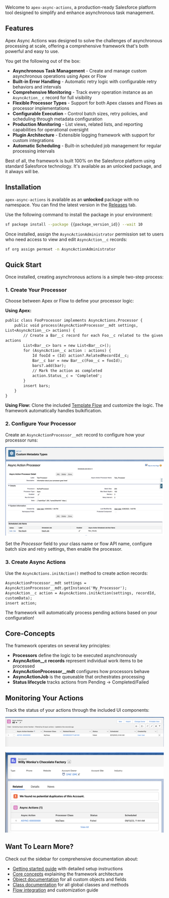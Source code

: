 Welcome to `apex-async-actions`, a production-ready Salesforce platform tool designed to simplify and enhance asynchronous task management.

## Features

Apex Async Actions was designed to solve the challenges of asynchronous processing at scale, offering a comprehensive framework that's both powerful and easy to use.

You get the following out of the box:

-   **Asynchronous Task Management** - Create and manage custom asynchronous operations using Apex or Flow
-   **Built-in Error Handling** - Automatic retry logic with configurable retry behaviors and intervals
-   **Comprehensive Monitoring** - Track every operation instance as an `AsyncAction__c` record for full visibility
-   **Flexible Processor Types** - Support for both Apex classes and Flows as processor implementations
-   **Configurable Execution** - Control batch sizes, retry policies, and scheduling through metadata configuration
-   **Production Monitoring** - List views, related lists, and reporting capabilities for operational oversight
-   **Plugin Architecture** - Extensible logging framework with support for custom integrations
-   **Automatic Scheduling** - Built-in scheduled job management for regular processing intervals

Best of all, the framework is built 100% on the Salesforce platform using standard Salesforce technology. It's available as an unlocked package, and it always will be.

## Installation

`apex-async-actions` is available as an **unlocked** package with no namespace. You can find the latest version in the [Releases](https://github.com/jasonsiders/apex-async-actions/releases) tab.

Use the following command to install the package in your environment:

```sh
sf package install --package {{package_version_id}} --wait 10
```

Once installed, assign the `AsyncActionAdministrator` permission set to users who need access to view and edit `AsyncAction__c` records:

```sh
sf org assign permset -n AsyncActionAdministrator
```

## Quick Start

Once installed, creating asynchronous actions is a simple two-step process:

### 1. Create Your Processor

Choose between Apex or Flow to define your processor logic:

**Using Apex:**

```apex
public class FooProcessor implements AsyncActions.Processor {
	public void process(AsyncActionProcessor__mdt settings, List<AsyncAction__c> actions) {
		// Create a Bar__c record for each Foo__c related to the given actions
		List<Bar__c> bars = new List<Bar__c>();
		for (AsyncAction__c action : actions) {
			Id fooId = (Id) action?.RelatedRecordId__c;
			Bar__c bar = new Bar__c(Foo__c = fooId);
			bars?.add(bar);
			// Mark the action as completed
			action.Status__c = 'Completed';
		}
		insert bars;
	}
}
```

**Using Flow:**
Clone the included [Template Flow](./The-Template-Async-Action-Flow) and customize the logic. The framework automatically handles bulkification.

### 2. Configure Your Processor

Create an `AsyncActionProcessor__mdt` record to configure how your processor runs:

![Sample Processor Configuration](media/sample_processor_config.png)

Set the _Processor_ field to your class name or flow API name, configure batch size and retry settings, then enable the processor.

### 3. Create Async Actions

Use the `AsyncActions.initAction()` method to create action records:

```apex
AsyncActionProcessor__mdt settings = AsyncActionProcessor__mdt.getInstance('My_Processor');
AsyncAction__c action = AsyncActions.initAction(settings, recordId, customData);
insert action;
```

The framework will automatically process pending actions based on your configuration!

## Core-Concepts

The framework operates on several key principles:

-   **Processors** define the logic to be executed asynchronously
-   **AsyncAction\_\_c records** represent individual work items to be processed
-   **AsyncActionProcessor\_\_mdt** configures how processors behave
-   **AsyncActionJob** is the queueable that orchestrates processing
-   **Status lifecycle** tracks actions from Pending → Completed/Failed

## Monitoring Your Actions

Track the status of your actions through the included UI components:

![Async Action List View](media/list_view.png)

![The Async Action Related List Component](media/related_list.png)

## Want To Learn More?

Check out the sidebar for comprehensive documentation about:

-   [Getting started guide](./Getting-Started) with detailed setup instructions
-   [Core concepts](./Core-Concepts) explaining the framework architecture
-   [Object documentation](./The-AsyncAction__c-Object) for all custom objects and fields
-   [Class documentation](./The-AsyncActions-Class) for all global classes and methods
-   [Flow integration](./The-Template-Async-Action-Flow) and customization guide
